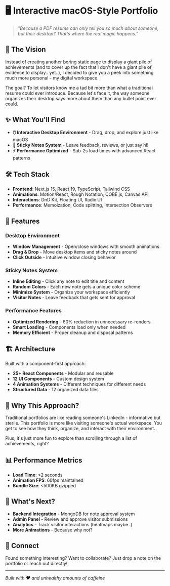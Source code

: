 # 🖥️ Interactive macOS-Style Portfolio

> _"Because a PDF resume can only tell you so much about someone, but their desktop? That's where the real magic happens."_

## 🎯 The Vision

Instead of creating another boring static page to display a giant pile of achievements (and to cover up the fact that I don't have a giant pile of evidence to display.. yet..), I decided to give you a peek into something much more personal - my digital workspace.

The goal? To let visitors know me a tad bit more than what a traditional resume could ever introduce. Because let's face it, the way someone organizes their desktop says more about them than any bullet point ever could.

## ✨ What You'll Find

- **🖱️ Interactive Desktop Environment** - Drag, drop, and explore just like macOS
- **📝 Sticky Notes System** - Leave feedback, reviews, or just say hi!
- **⚡ Performance Optimized** - Sub-2s load times with advanced React patterns

## 🛠️ Tech Stack

- **Frontend**: Next.js 15, React 19, TypeScript, Tailwind CSS
- **Animations**: Motion/React, Rough Notation, COBE.js, Canvas API
- **Interactions**: DnD Kit, Floating UI, Radix UI
- **Performance**: Memoization, Code splitting, Intersection Observers

## 🎨 Features

### Desktop Environment

- **Window Management** - Open/close windows with smooth animations
- **Drag & Drop** - Move desktop items and sticky notes around
- **Click Outside** - Intuitive window closing behavior

### Sticky Notes System

- **Inline Editing** - Click any note to edit title and content
- **Random Colors** - Each new note gets a unique color scheme
- **Minimize System** - Organize your workspace efficiently
- **Visitor Notes** - Leave feedback that gets sent for approval

### Performance Features

- **Optimized Rendering** - 60% reduction in unnecessary re-renders
- **Smart Loading** - Components load only when needed
- **Memory Efficient** - Proper cleanup and disposal patterns

## 🏗️ Architecture

Built with a component-first approach:

- **25+ React Components** - Modular and reusable
- **12 UI Components** - Custom design system
- **4 Animation Systems** - Different techniques for different needs
- **Structured Data** - 12 organized data files

## 🎯 Why This Approach?

Traditional portfolios are like reading someone's LinkedIn - informative but sterile. This portfolio is more like visiting someone's actual workspace. You get to see how they think, organize, and interact with their environment.

Plus, it's just more fun to explore than scrolling through a list of achievements, right?

## 📊 Performance Metrics

- **Load Time**: <2 seconds
- **Animation FPS**: 60fps maintained
- **Bundle Size**: <500KB gzipped

## 🔮 What's Next?

- **Backend Integration** - MongoDB for note approval system
- **Admin Panel** - Review and approve visitor submissions
- **Analytics** - Track visitor interactions (heatmaps maybe..)
- **More Animations** - Because why not?

## 🤝 Connect

Found something interesting? Want to collaborate? Just drop a note on the portfolio or reach out directly!

---

_Built with ❤️ and unhealthy amounts of caffeine_

